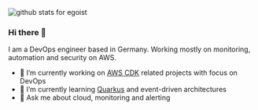 <img  src="https://github-readme-stats.vercel.app/api?username=thomasklinger1234&show_icons=true&icon_color=0366d6&bg_color=ffffff&hide_title=true" alt="github stats for egoist">

### Hi there 👋

I am a DevOps engineer based in Germany. Working mostly on monitoring, automation and security on AWS. 

- 🔭 I’m currently working on [AWS CDK](https://github.com/aws/aws-cdk) related projects with focus on DevOps
- 🌱 I’m currently learning [Quarkus](https://quarkus.io/) and event-driven architectures
- 💬 Ask me about cloud, monitoring and alerting

<!--
**thomasklinger1234/thomasklinger1234** is a ✨ _special_ ✨ repository because its `README.md` (this file) appears on your GitHub profile.

Here are some ideas to get you started:

- 🔭 I’m currently working on ...
- 🌱 I’m currently learning ...
- 👯 I’m looking to collaborate on ...
- 🤔 I’m looking for help with ...
- 💬 Ask me about ...
- 📫 How to reach me: ...
- 😄 Pronouns: ...
- ⚡ Fun fact: ...
-->
